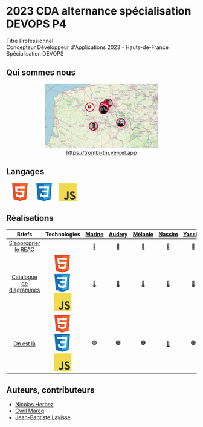 # 2023 CDA alternance spécialisation DEVOPS P4

Titre Professionnel  
Concepteur Développeur d'Applications 2023 - Hauts-de-France  
Spécialisation DEVOPS

## Qui sommes nous

<div align="center">
    <a href="https://trombi-tm.vercel.app" target="_blank">
        <img src="./profile/img/map.png" alt="map.png" style="width: 300px !important;">
    </a>
</div>
<div align="center">
    <a href="https://trombi-tm.vercel.app" target="_blank" align="center">https://trombi-tm.vercel.app</a>
</div>

## Langages

&nbsp;&nbsp;
![img_html](./profile/img/html.svg)
&nbsp;&nbsp;
![img_css](./profile/img/css.svg)
&nbsp;&nbsp;
![img_javascript](./profile/img/javascript.svg)

## Réalisations

| Briefs | Technologies | <a href="https://github.com/mbeauvois">Marine</a> | <a href="https://github.com/AudreyAAOO">Audrey</a> | <a href="https://github.com/Melcn">Mélanie</a> | <a href="https://github.com/NassJs">Nassim</a> | <a href="https://github.com/YassineElazzati">Yassine</a> | <a href="https://github.com/AlexTakoDev">Alexandre</a> | <a href="https://github.com/PierreFrs">Pierre</a> | <a href="https://github.com/dgo-gco">Diego</a> | <a href="https://github.com/CamilleLafrance">Camille</a> | <a href="https://github.com/zakkios">Zakaria</a> | <a href="https://github.com/Eromnoj">Jonathan</a> | <a href="https://github.com/DKHexDev">Thomas</a> | <a href="https://github.com/Ludoph">Ludovic</a> | <a href="https://github.com/TheoPIERSON">Théo</a> |
| :----: | :----: | :----: | :----: | :----: | :----: | :----: | :----: | :----: | :----: | :----: | :----: | :----: | :----: | :----: | :----: |
| [S'approprier le REAC](https://github.com/2023-cda-alt-devops-p4/reac) |  | <a href="https://github.com/2023-cda-alt-devops-p4/reac-mb">🔗</a> | <a href="https://github.com/2023-cda-alt-devops-p4/reac-ac">🔗</a> | <a href="https://github.com/2023-cda-alt-devops-p4/reac-mc">🔗</a> | <a href="https://github.com/2023-cda-alt-devops-p4/reac-nd">🔗</a> | <a href="https://github.com/2023-cda-alt-devops-p4/reac-ye">🔗</a> | <a href="https://github.com/2023-cda-alt-devops-p4/reac-af">🔗</a> | <a href="https://github.com/2023-cda-alt-devops-p4/reac-pf">🔗</a> | <a href="https://github.com/2023-cda-alt-devops-p4/reac-dg">🔗</a> | <a href="https://github.com/2023-cda-alt-devops-p4/reac-cl">🔗</a> | <a href="https://github.com/2023-cda-alt-devops-p4/reac-zl">🔗</a> | <a href="https://github.com/2023-cda-alt-devops-p4/reac-jm">🔗</a> | <a href="https://github.com/2023-cda-alt-devops-p4/reac-tm">🔗</a> | <a href="https://github.com/2023-cda-alt-devops-p4/reac-lp">🔗</a> | <a href="https://github.com/2023-cda-alt-devops-p4/reac-tp">🔗</a> |
| [Catalogue de diagrammes](https://github.com/2023-cda-alt-devops-p4/catalog) | ![img_html](./profile/img/html.svg)&nbsp;![img_css](./profile/img/css.svg)&nbsp;![img_javascript](./profile/img/javascript.svg) | <a href="https://github.com/2023-cda-alt-devops-p4/catalog-mb">🔗</a> | <a href="https://github.com/2023-cda-alt-devops-p4/catalog-ac">🔗</a> | <a href="https://github.com/2023-cda-alt-devops-p4/catalog-mc">🔗</a> | <a href="https://github.com/2023-cda-alt-devops-p4/catalog-nd">🔗</a> | <a href="https://github.com/2023-cda-alt-devops-p4/catalog-ye">🔗</a> | <a href="https://github.com/2023-cda-alt-devops-p4/catalog-af">🔗</a> | <a href="https://github.com/2023-cda-alt-devops-p4/catalog-pf">🔗</a> | <a href="https://github.com/2023-cda-alt-devops-p4/catalog-dg">🔗</a> | <a href="https://github.com/2023-cda-alt-devops-p4/catalog-cl">🔗</a> | <a href="https://github.com/2023-cda-alt-devops-p4/catalog-zl">🔗</a> | <a href="https://github.com/2023-cda-alt-devops-p4/catalog-jm">🔗</a> | <a href="https://github.com/2023-cda-alt-devops-p4/catalog-tm">🔗</a> | <a href="https://github.com/2023-cda-alt-devops-p4/catalog-lp">🔗</a> | <a href="https://github.com/2023-cda-alt-devops-p4/catalog-tp">🔗</a> |
| [On est là](https://github.com/2023-cda-alt-devops-p4/trombi) | ![img_html](./profile/img/html.svg)&nbsp;![img_css](./profile/img/css.svg)&nbsp;![img_javascript](./profile/img/javascript.svg) | <a href="https://github.com/2023-cda-alt-devops-p4/trombi-mb">🟢</a> | <a href="https://github.com/2023-cda-alt-devops-p4/trombi-ac">🟠</a> | <a href="https://github.com/2023-cda-alt-devops-p4/trombi-mc">🟠</a> | <a href="https://github.com/2023-cda-alt-devops-p4/trombi-nd">🔵</a> | <a href="https://github.com/2023-cda-alt-devops-p4/trombi-ye">🟤</a> | <a href="https://github.com/2023-cda-alt-devops-p4/trombi-af">🟤</a> | <a href="https://github.com/2023-cda-alt-devops-p4/trombi-pf">🟡</a> | <a href="https://github.com/2023-cda-alt-devops-p4/trombi-dg">🟡</a> | <a href="https://github.com/2023-cda-alt-devops-p4/trombi-cl">🔴</a> | <a href="https://github.com/2023-cda-alt-devops-p4/trombi-zl">⚪</a> | <a href="https://github.com/2023-cda-alt-devops-p4/trombi-jm">🟢</a> | <a href="https://github.com/2023-cda-alt-devops-p4/trombi-tm">⚪</a> | <a href="https://github.com/2023-cda-alt-devops-p4/trombi-lp">🔵</a> | <a href="https://github.com/2023-cda-alt-devops-p4/trombi-tp">🔴</a> |

## Auteurs, contributeurs

* [Nicolas Herbez](https://github.com/nicolas-herbez)
* [Cyril Marcq](https://github.com/CyrilMarcq)
* [Jean-Baptiste Lavisse](https://github.com/jblavisse)
